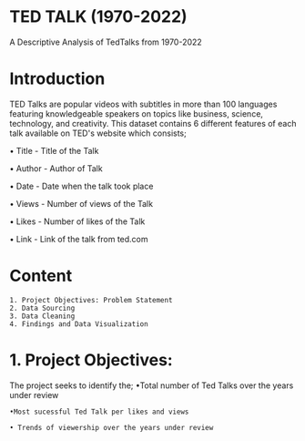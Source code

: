 # TED TALK (1970-2022)
A Descriptive Analysis of TedTalks from 1970-2022

# Introduction
TED Talks are popular videos with subtitles in more than 100 languages featuring knowledgeable speakers on topics like business, science, technology, and creativity. This dataset contains 6 different features of each talk available on TED's website which consists;

  •	Title - Title of the Talk
	
  •	Author - Author of Talk
	
  •	Date - Date when the talk took place
	
  •	Views - Number of views of the Talk
	
  •	Likes - Number of likes of the Talk
	
  •	Link - Link of the talk from ted.com
	
# Content
	1. Project Objectives: Problem Statement
	2. Data Sourcing
	3. Data Cleaning
	4. Findings and Data Visualization

# 1. Project Objectives:
The project seeks to identify the;
	•Total number of Ted Talks over the years under review
	
	•Most sucessful Ted Talk per likes and views
	
	• Trends of viewership over the years under review
